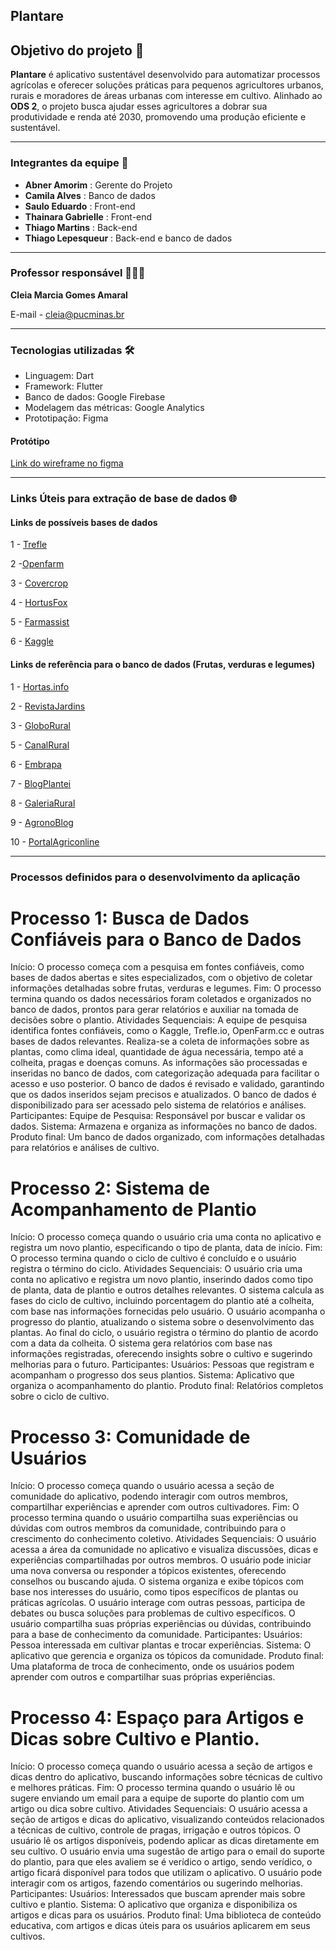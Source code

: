 ## **Plantare**

## Objetivo do projeto 🎯

**Plantare** é aplicativo sustentável desenvolvido para automatizar processos agrícolas e oferecer soluções práticas para pequenos agricultores urbanos, rurais e moradores de áreas urbanas com interesse em cultivo. Alinhado ao **ODS 2**, o projeto busca ajudar esses agricultores a dobrar sua produtividade e renda até 2030, promovendo uma produção eficiente e sustentável.

-----

### Integrantes da equipe 👥
* **Abner Amorim** : Gerente do Projeto
* **Camila Alves** : Banco de dados
* **Saulo Eduardo** :  Front-end
* **Thainara Gabrielle** : Front-end
* **Thiago Martins** : Back-end
* **Thiago Lepesqueur** : Back-end e banco de dados

----

### Professor responsável 👩🏻‍🏫

**Cleia Marcia Gomes Amaral** 

E-mail - cleia@pucminas.br

-----

### Tecnologias utilizadas 🛠

- Linguagem: Dart 
- Framework: Flutter 
- Banco de dados: Google Firebase 
- Modelagem das métricas: Google Analytics 
- Prototipação: Figma

#### Protótipo 

[Link do wireframe no figma](https://www.figma.com/design/XWoEAcVqHS0cNm98Vy9Khd/PLANTARE?node-id=0-1&t=5tXYSJoJnnZqS4p9-1)

----
### Links Úteis para extração de base de dados 🌐

#### Links de possíveis bases de dados

1 - [Trefle](https://trefle.io/) 

2 -[Openfarm](https://openfarm.cc/en)

3 - [Covercrop](https://sarep.ucdavis.edu/covercrop)

4 - [HortusFox](https://github.com/danielbrendel/hortusfox-web)

5 - [Farmassist](https://github.com/farmassistX/farmassist)

6 - [Kaggle](https://www.kaggle.com/datasets/idhytm/dataset-frutas-legumes-e-verduras-pt-br/data?select=db-verduras.txt)

#### Links de referência para o banco de dados (Frutas, verduras e legumes)

1 - [Hortas.info](https://hortas.info/)

2 - [RevistaJardins](https://revistajardins.pt/plantas/horticolas/)

3 - [GloboRural](https://globorural.globo.com/)

5 - [CanalRural](https://www.canalrural.com.br/agricultura/hortifruti)

6 - [Embrapa](https://www.embrapa.br/)

7 - [BlogPlantei](https://blog.plantei.com.br/como-plantar-abacate/)

8 - [GaleriaRural](https://galeriarural.com.br/)

9 - [AgronoBlog](https://agronoblog.com/agricultura-pt)

10 - [PortalAgriconline](https://agriconline.com.br/portal/)

----
### Processos definidos para o desenvolvimento da aplicação

# Processo 1: Busca de Dados Confiáveis para o Banco de Dados
Início: O processo começa com a pesquisa em fontes confiáveis, como bases de dados abertas e sites especializados, com o objetivo de coletar informações detalhadas sobre frutas, verduras e legumes.
Fim: O processo termina quando os dados necessários foram coletados e organizados no banco de dados, prontos para gerar relatórios e auxiliar na tomada de decisões sobre o plantio.
Atividades Sequenciais:
A equipe de pesquisa identifica fontes confiáveis, como o Kaggle, Trefle.io, OpenFarm.cc e outras bases de dados relevantes.
Realiza-se a coleta de informações sobre as plantas, como clima ideal, quantidade de água necessária, tempo até a colheita, pragas e doenças comuns.
As informações são processadas e inseridas no banco de dados, com categorização adequada para facilitar o acesso e uso posterior.
O banco de dados é revisado e validado, garantindo que os dados inseridos sejam precisos e atualizados.
O banco de dados é disponibilizado para ser acessado pelo sistema de relatórios e análises.
Participantes:
Equipe de Pesquisa: Responsável por buscar e validar os dados.
Sistema: Armazena e organiza as informações no banco de dados.
Produto final: Um banco de dados organizado, com informações detalhadas para relatórios e análises de cultivo.

# Processo 2: Sistema de Acompanhamento de Plantio
Início: O processo começa quando o usuário cria uma conta no aplicativo e registra um novo plantio, especificando o tipo de planta, data de início.
Fim: O processo termina quando o ciclo de cultivo é concluído e o usuário registra o término do ciclo.
Atividades Sequenciais:
O usuário cria uma conta no aplicativo e registra um novo plantio, inserindo dados como tipo de planta, data de plantio e outros detalhes relevantes.
O sistema calcula as fases do ciclo de cultivo, incluindo porcentagem do plantio até a colheita, com base nas informações fornecidas pelo usuário.
O usuário acompanha o progresso do plantio, atualizando o sistema sobre o desenvolvimento das plantas.
Ao final do ciclo, o usuário registra o término do plantio de acordo com a data da colheita.
O sistema gera relatórios com base nas informações registradas, oferecendo insights sobre o cultivo e sugerindo melhorias para o futuro.
Participantes:
Usuários: Pessoas que registram e acompanham o progresso dos seus plantios.
Sistema: Aplicativo que organiza o acompanhamento do plantio.
Produto final: Relatórios completos sobre o ciclo de cultivo.

# Processo 3: Comunidade de Usuários
Início: O processo começa quando o usuário acessa a seção de comunidade do aplicativo, podendo interagir com outros membros, compartilhar experiências e aprender com outros cultivadores.
Fim: O processo termina quando o usuário compartilha suas experiências ou dúvidas com outros membros da comunidade, contribuindo para o crescimento do conhecimento coletivo.
Atividades Sequenciais:
O usuário acessa a área da comunidade no aplicativo e visualiza discussões, dicas e experiências compartilhadas por outros membros.
O usuário pode iniciar uma nova conversa ou responder a tópicos existentes, oferecendo conselhos ou buscando ajuda.
O sistema organiza e exibe tópicos com base nos interesses do usuário, como tipos específicos de plantas ou práticas agrícolas.
O usuário interage com outras pessoas, participa de debates ou busca soluções para problemas de cultivo específicos.
O usuário compartilha suas próprias experiências ou dúvidas, contribuindo para a base de conhecimento da comunidade.
Participantes:
Usuários: Pessoa interessada em cultivar plantas e trocar experiências.
Sistema: O aplicativo que gerencia e organiza os tópicos da comunidade.
Produto final: Uma plataforma de troca de conhecimento, onde os usuários podem aprender com outros e compartilhar suas próprias experiências.

# Processo 4: Espaço para Artigos e Dicas sobre Cultivo e Plantio.
Início: O processo começa quando o usuário acessa a seção de artigos e dicas dentro do aplicativo, buscando informações sobre técnicas de cultivo e melhores práticas.
Fim: O processo termina quando o usuário lê ou  sugere enviando um email para a equipe de suporte do plantio com um artigo ou dica sobre cultivo.
Atividades Sequenciais:
O usuário acessa a seção de artigos e dicas do aplicativo, visualizando conteúdos relacionados a técnicas de cultivo, controle de pragas, irrigação e outros tópicos.
O usuário lê os artigos disponíveis, podendo aplicar as dicas diretamente em seu cultivo.
O usuário envia uma sugestão de artigo para o email do suporte do plantio, para que eles avaliem se é verídico o artigo, sendo verídico, o artigo ficará disponível para todos que utilizam o aplicativo.
O usuário pode interagir com os artigos, fazendo comentários ou sugerindo melhorias.
Participantes:
Usuários: Interessados que buscam aprender mais sobre cultivo e plantio.
Sistema: O aplicativo que organiza e disponibiliza os artigos e dicas para os usuários.
Produto final: Uma biblioteca de conteúdo educativa, com artigos e dicas úteis para os usuários aplicarem em seus cultivos.
